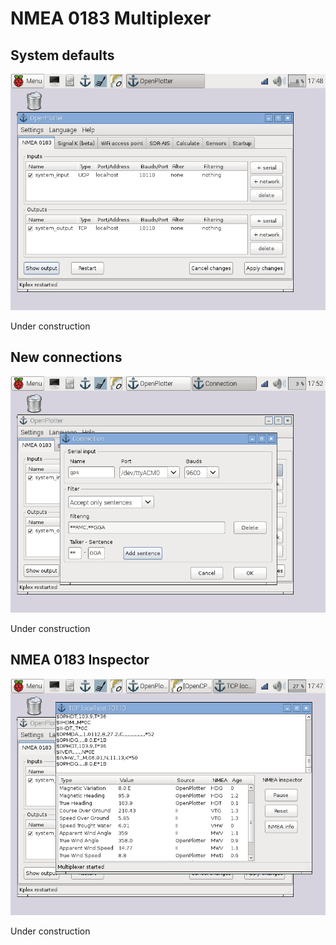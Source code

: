 
# NMEA 0183 Multiplexer


## System defaults
![](nmea_multiplex1.png)

Under construction


## New connections
![](nmea_multiplex2.png)

Under construction


## NMEA 0183 Inspector
![](nmea_multiplex3.png)

Under construction